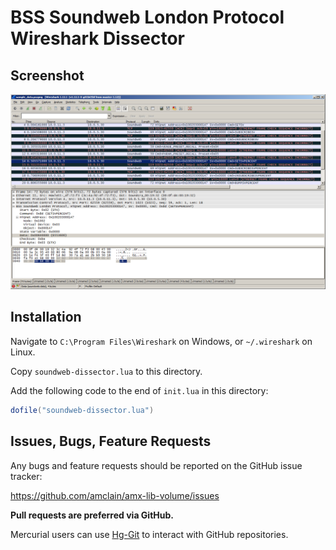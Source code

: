 # BSS Soundweb London Protocol Wireshark Dissector

## Screenshot
![BSS Soundweb London Protocol Wireshark Dissector Screenshot](screenshot.png)

## Installation

Navigate to `C:\Program Files\Wireshark` on Windows, or `~/.wireshark` on Linux.

Copy `soundweb-dissector.lua` to this directory.

Add the following code to the end of `init.lua` in this directory:

``` lua
dofile("soundweb-dissector.lua")
```

## Issues, Bugs, Feature Requests

Any bugs and feature requests should be reported on the GitHub issue tracker:

https://github.com/amclain/amx-lib-volume/issues


**Pull requests are preferred via GitHub.**

Mercurial users can use [Hg-Git](http://hg-git.github.io/) to interact with
GitHub repositories.
